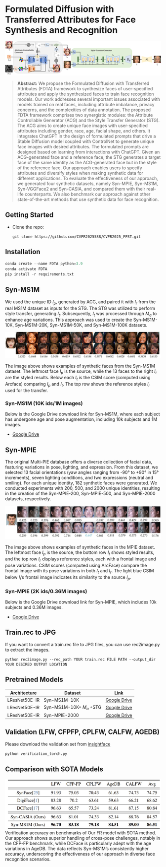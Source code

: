 # Formulated Diffusion with Transferred Attributes for Face Synthesis and Recognition
![workflow.png](workflow6.jpg)
> **Abstract:** We propose the Formulated Diffusion with Transferred Attributes (FDTA) framework to synthesize faces of user-specified attributes and apply the synthesized faces to train face recognition models. Our work addresses several important issues associated with models trained on real faces, including attribute imbalance, privacy concerns, and the complexities of data annotation. The proposed FDTA framework comprises two synergistic modules: the Attribute Controllable Generator (ACG) and the Style Transfer Generator (STG). The ACG aims to create unique face images with user-specified attributes including gender, race, age, facial shape, and others. It integrates ChatGPT in the design of formulated prompts that drive a Stable Diffusion model coupled with ControlNet to generate unique face images with desired attributes. The formulated prompts are designed based on learning from interactions with ChatGPT. Given an ACG-generated face and a reference face, the STG generates a target face of the same identity as the ACG-generated face but in the style of the reference face. Our approach enables users to specify attributes and diversify styles when making synthetic data for different applications. To evaluate the effectiveness of our approach, we generated four synthetic datasets, namely Syn-MPIE, Syn-MS1M, Syn-VGGFace2 and Syn-CASIA, and compared them with their real-life counterparts. We also benchmark our approach against other state-of-the-art methods that use synthetic data for face recognition.
>
> 
## Getting Started
- Clone the repo:
    ```
    git clone https://github.com/CVPR2025588/CVPR2025_FPST.git
    ```
## Installation
```python
conda create --name FDTA python=3.9
conda activate FDTA
pip install -r requirements.txt
```
## Syn-MS1M 
We used the unique ID $I_p$, generated by ACG, and paired it with $I_r$ from the real MS1M dataset as inputs for the STG. The STG was utilized to perform style transfer, generating $I_t$. Subsequently, $I_t$ was processed through $M_a$ to enhance age variations. This approach was used to create the Syn-MS1M-10K, Syn-MS1M-20K, Syn-MS1M-50K, and Syn-MS1M-100K datasets.

![ms1m_sample.jpg](ms1m_sample.jpg)

The image above shows examples of synthetic faces from the Syn-MS1M dataset. The leftmost face $I_p$ is the source, while the 13 faces to the right $I_t$ are the styled results. Below each $I_t$ is the CSIM score (computed using Arcface) comparing $I_p$ and $I_t$. The top row shows the reference styles $I_r$ used for the transfer.

### Syn-MS1M (10K ids/1M images)
Below is the Google Drive download link for Syn-MS1M, where each subject has undergone age and pose augmentation, including 10k subjects and 1M images.
- [Google Drive](https://drive.google.com/drive/folders/1TN_FftxXr_IP0iqsnu11itPGpCyfpYTo?usp=sharing)

## Syn-MPIE 
The original Multi-PIE database offers a diverse collection of facial data, featuring variations in pose, lighting, and expression. From this dataset, we selected 13 facial orientations (yaw angles ranging from -90° to +90° in 15° increments), seven lighting conditions, and two expressions (neutral and smiling). For each unique identity, 182 synthetic faces were generated. We conducted experiments with 200, 500, and 2000 unique identities, resulting in the creation of the Syn-MPIE-200, Syn-MPIE-500, and Syn-MPIE-2000 datasets, respectively.

![mpie_sample.jpg](mpie_sample.jpg)

The image above shows examples of synthetic faces in the MPIE dataset. The leftmost face $I_p$ is the source, the bottom row $I_t$ shows styled results, and the top row $I_r$ displays reference styles, each with a frontal image and pose variations. CSIM scores (computed using ArcFace) compare the frontal image with its pose variations in both $I_t$ and $I_r$. The light blue CSIM below $I_t$’s frontal image indicates its similarity to the source $I_p$.

### Syn-MPIE (2K ids/0.36M images)
Below is the Google Drive download link for Syn-MPIE, which includes 10k subjects and 0.36M images.
- [Google Drive](https://drive.google.com/drive/folders/1NQgHm_CM7zgnXtq_Vs5K6Y3s3zmEu8ZT?usp=sharing)

## Train.rec to JPG  
If you want to convert a train.rec file to JPG files, you can use rec2image.py to extract the images.

```
python rec2image.py --rec_path YOUR train.rec FILE PATH --output_dir YOUR DESIRED OUTPUT LOCATION
```

## Pretrained Models
| Architecture | Dataset      | Link
|--------------|--------------|-----------|
| LResNet50E-IR          | Syn-MS1M-10K | [Google Drive](https://drive.google.com/drive/folders/1TIBF4dSXZeTUSshphV7YiV7E-OkdMYYV?usp=sharing) |
| LResNet50E-IR          | Syn-MS1M-10K+ $M_a$ +STG | [Google Drive](https://drive.google.com/drive/folders/1NJzRvQLU57j-GMgLX1zkkMkfBbL0LzGT?usp=sharing) |
| LResNet50E-IR          | Syn-MPIE-2000 | [Google Drive](https://drive.google.com/file/d/1MPU8gNiK9E1sBe_p6kLj4juPMR4o_nQF/view?usp=sharing) |

## Validation (LFW, CFPFP, CPLFW, CALFW, AGEDB)
Please download the validation set from [insightface](https://github.com/deepinsight/insightface/tree/master/recognition/_datasets_)
```python
python verification_torch.py
```

## Comparison with SOTA Models 
![table1.jpg](table1.jpg)
Verification accuracy on benchmarks of Our FR model with SOTA method. Our approach shows superior handling of cross-pose challenges, 
notably in the CFP-FP benchmark, while DCFace is particularly adept with the age variations in AgeDB. 
The data reflects Syn-MS1M’s consistently higher accuracy, underscoring the effectiveness of our approach in diverse face recognition scenarios.
